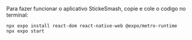 Para fazer funcionar o aplicativo StickeSmash, copie e cole o codigo no terminal:

    npx expo install react-dom react-native-web @expo/metro-runtime
    npx expo start